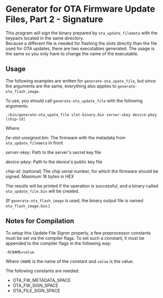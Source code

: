 # Generator for OTA Firmware Update Files, Part 2 - Signature
This program will sign the binary prepared by `ota_update_filemeta` with the
keypairs located in the same directory.  
Because a different file is needed for flashing the slots directly than the file
used for OTA updates, there are two executables generated. The usage is the same
so you only have to change the name of the executable.

## Usage
The following examples are written for `generate-ota_upate_file`, but since the
arguments are the same, everything also applies to `generate-ota_flash_image`.

To use, you should call `generate-ota_update_file` with the following arguments:

```console
./bin/generate-ota_upate_file slot-binary.bin server-skey device-pkey [chip-id]
```

Where:

_fw-slot-unsigned.bin:_ The firmware with the metadata from
                        `ota_update_filemeta` in front

_server-skey:_ Path to the server's secret key file

_device-pkey:_ Path to the device's public key file

_chip-id:_ (optional) The chip serial number, for which the firmware should be
                     signed. Maximum 16 bytes in HEX

The results will be printed if the operation is successful, and a binary
called `ota_update_file.bin` will be created.

(If `generate-ota_flash_image` is used, the binary output file is named
`ota_flash_image.bin`.)

## Notes for Compilation
To setup this Update File Signer properly, a few preprocessor constants must be
set via the compiler flags. To set such a constant, it must be appended to the
compiler flags in the following way:
```
-DCNAME=value
```
Where `CNAME` is the name of the constant and `value` is the value.

The following constants are needed:
- OTA_FW_METADATA_SPACE
- OTA_FW_SIGN_SPACE
- OTA_FILE_SIGN_SPACE
